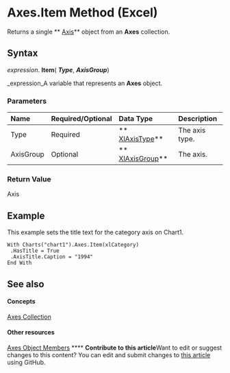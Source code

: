
# Axes.Item Method (Excel)

Returns a single  ** [Axis](7e08c61b-90f4-8d91-0ee2-84283d10b324.md)** object from an **Axes** collection.


## Syntax

 _expression_. **Item**( **_Type_**,  **_AxisGroup_**)

 _expression_A variable that represents an  **Axes** object.


### Parameters



|**Name**|**Required/Optional**|**Data Type**|**Description**|
|:-----|:-----|:-----|:-----|
|Type|Required| ** [XlAxisType](4c8654a8-2268-3c1d-ea24-6c79153a69ec.md)**|The axis type.|
|AxisGroup|Optional| ** [XlAxisGroup](30e0b817-547f-70f8-6e27-4a14031d1d79.md)**|The axis.|

### Return Value

Axis


## Example

This example sets the title text for the category axis on Chart1.


```
With Charts("chart1").Axes.Item(xlCategory) 
 .HasTitle = True 
 .AxisTitle.Caption = "1994" 
End With
```


## See also


#### Concepts


 [Axes Collection](581e51e5-3dbb-7f0c-a87d-2d44f67dad0b.md)
#### Other resources


 [Axes Object Members](10a6fffe-65ff-e9b2-813c-357664e276a5.md)
****   **Contribute to this article**Want to edit or suggest changes to this content? You can edit and submit changes to  [this article](https://github.com/jhershey00/VBA_Excel_Test/OpenXMLCon/articles/5e89a576-d2a0-d069-4db6-fc1cf9bd6c61.md) using GitHub.

